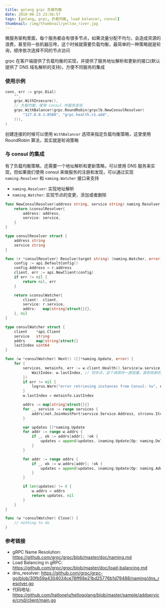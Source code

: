 ```yaml
---
title: golang grpc 负载均衡
date: 2018-06-23 23:56:57
tags: [golang, grpc, 负载均衡, load balancer, consul]
thumbnail: /img/thumbnail/yellow_river.jpg
---
```


微服务架构里面，每个服务都会有很多节点，如果流量分配不均匀，会造成资源的浪费，甚至将一些机器压垮，这个时候就需要负载均衡，最简单的一种策略就是轮询，顺序依次选择不同的节点访问

grpc 在客户端提供了负载均衡的实现，并提供了服务地址解析和更新的接口(默认提供了 DNS 域名解析的支持)，方便不同服务的集成

### 使用示例

``` go
conn, err := grpc.Dial(
    "",
    grpc.WithInsecure(),
    // 负载均衡，使用 consul 作服务发现
    grpc.WithBalancer(grpc.RoundRobin(grpclb.NewConsulResolver(
        "127.0.0.1:8500", "grpc.health.v1.add",
    ))),
)
```

创建连接的时候可以使用 `WithBalancer` 选项来指定负载均衡策略，这里使用 RoundRobin 算法，其实就是轮询策略

### 与 consul 的集成

有了负载均衡策略，还需要一个地址解析和更新策略，可以使用 DNS 服务来实现，但如果我们使用 consul 来做服务的注册和发现，可以通过实现 `naming.Resolver` 和 `naming.Watcher` 接口来支持

- `naming.Resolver`: 实现地址解析
- `naming.Watcher`: 实现节点的变更，添加或者删除

``` go
func NewConsulResolver(address string, service string) naming.Resolver {
	return &consulResolver{
		address: address,
		service: service,
	}
}

type consulResolver struct {
	address string
	service string
}

func (r *consulResolver) Resolve(target string) (naming.Watcher, error) {
	config := api.DefaultConfig()
	config.Address = r.address
	client, err := api.NewClient(config)
	if err != nil {
		return nil, err
	}

	return &consulWatcher{
		client:  client,
		service: r.service,
		addrs:   map[string]struct{}{},
	}, nil
}

type consulWatcher struct {
	client    *api.Client
	service   string
	addrs     map[string]struct{}
	lastIndex uint64
}

func (w *consulWatcher) Next() ([]*naming.Update, error) {
	for {
		services, metainfo, err := w.client.Health().Service(w.service, "", true, &api.QueryOptions{
			WaitIndex: w.lastIndex, // 同步点，这个调用将一直阻塞，直到有新的更新
		})
		if err != nil {
			logrus.Warn("error retrieving instances from Consul: %v", err)
		}
		w.lastIndex = metainfo.LastIndex

		addrs := map[string]struct{}{}
		for _, service := range services {
			addrs[net.JoinHostPort(service.Service.Address, strconv.Itoa(service.Service.Port))] = struct{}{}
		}

		var updates []*naming.Update
		for addr := range w.addrs {
			if _, ok := addrs[addr]; !ok {
				updates = append(updates, &naming.Update{Op: naming.Delete, Addr: addr})
			}
		}

		for addr := range addrs {
			if _, ok := w.addrs[addr]; !ok {
				updates = append(updates, &naming.Update{Op: naming.Add, Addr: addr})
			}
		}

		if len(updates) != 0 {
			w.addrs = addrs
			return updates, nil
		}
	}
}

func (w *consulWatcher) Close() {
	// nothing to do
}
```

### 参考链接

- gRPC Name Resolution: <https://github.com/grpc/grpc/blob/master/doc/naming.md>
- Load Balancing in gRPC: <https://github.com/grpc/grpc/blob/master/doc/load-balancing.md>
- dns_resolver: <https://github.com/grpc/grpc-go/blob/30fb59a4304034ce78ff68e21bd25776b1d79488/naming/dns_resolver.go>
- 代码地址: <https://github.com/hatlonely/hellogolang/blob/master/sample/addservice/cmd/client/main.go>
